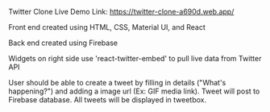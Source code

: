 Twitter Clone
Live Demo Link: https://twitter-clone-a690d.web.app/

Front end created using HTML, CSS, Material UI, and React

Back end created using Firebase

Widgets on right side use 'react-twitter-embed' to pull live data from Twitter API

User should be able to create a tweet by filling in details ("What's happening?") and adding a image url (Ex: GIF media link). Tweet will post to Firebase database. All tweets will be displayed in tweetbox. 

